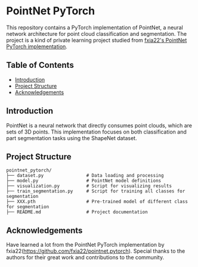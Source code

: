 # PointNet PyTorch

This repository contains a PyTorch implementation of PointNet, a neural network architecture for point cloud classification and segmentation. The project is a kind of private learning project studied from [fxia22's PointNet PyTorch implementation](https://github.com/fxia22/pointnet.pytorch).

## Table of Contents
- [Introduction](#introduction)
- [Project Structure](#project-structure)
- [Acknowledgements](#acknowledgements)

## Introduction
PointNet is a neural network that directly consumes point clouds, which are sets of 3D points. This implementation focuses on both classification and part segmentation tasks using the ShapeNet dataset.

## Project Structure
```plaintext
pointnet_pytorch/
├── dataset.py                # Data loading and processing
├── model.py                  # PointNet model definitions
├── visualization.py          # Script for visualizing results
├── train_segmentation.py     # Script for training all classes for segmentation
├── XXX.pth                   # Pre-trained model of different class for segmentation
├── README.md                 # Project documentation
```

## Acknowledgements
Have learned a lot from the PointNet PyTorch implementation by fxia22(https://github.com/fxia22/pointnet.pytorch). Special thanks to the authors for their great work and contributions to the community.
